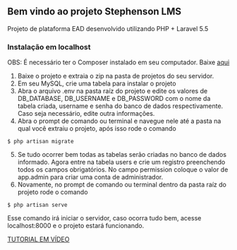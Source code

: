 ## Bem vindo ao projeto Stephenson LMS
Projeto de plataforma EAD desenvolvido utilizando PHP + Laravel 5.5

### Instalação em localhost

OBS: É necessário ter o Composer instalado em seu computador. Baixe [aqui](https://getcomposer.org/)

1. Baixe o projeto e extraia o zip na pasta de projetos do seu servidor.
2. Em seu MySQL, crie uma tabela para instalar o projeto
3. Abra o arquivo .env na pasta raíz do projeto e edite os valores de DB_DATABASE, DB_USERNAME e DB_PASSWORD com o nome da tabela criada, username e senha do banco de dados respectivamente. Caso seja necessário, edite outra informações.
4. Abra o prompt de comando ou terminal e navegue nele até a pasta na qual você extraiu o projeto, após isso rode o comando
```
$ php artisan migrate
```
5. Se tudo ocorrer bem todas as tabelas serão criadas no banco de dados informado. Agora entre na tabela users e crie um registro preenchendo todos os campos obrigatórios. No campo permission coloque o valor de app.admin para criar uma conta de administrador.
6. Novamente, no prompt de comando ou terminal dentro da pasta raíz do projeto rode o comando 
```
$ php artisan serve
```
Esse comando irá iniciar o servidor, caso ocorra tudo bem, acesse localhost:8000 e o projeto estará funcionando.

[TUTORIAL EM VÍDEO](http://www.youtube.com/watch?v=n1hsaOmuB_0)